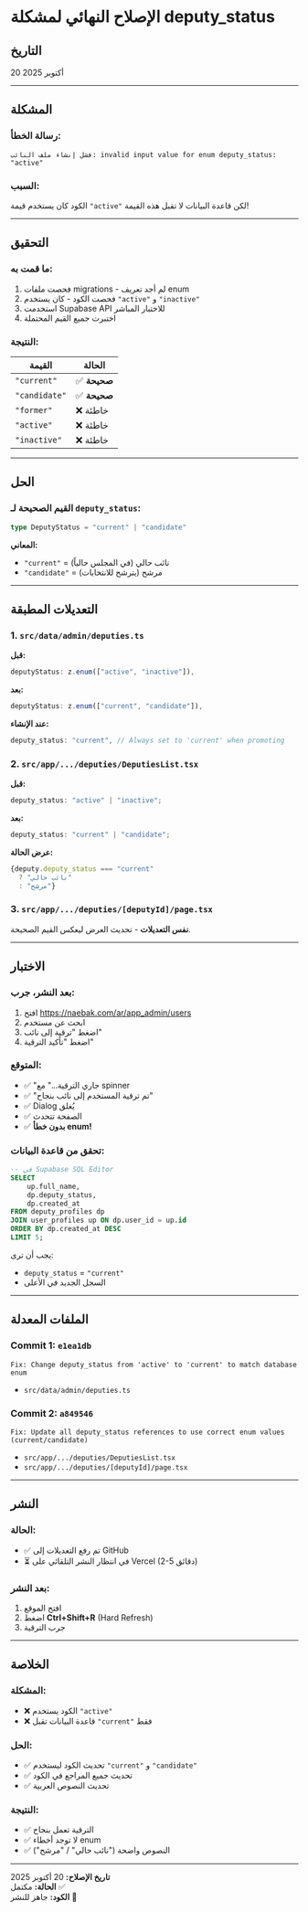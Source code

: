 # الإصلاح النهائي لمشكلة deputy_status

## التاريخ
20 أكتوبر 2025

---

## المشكلة

### رسالة الخطأ:
```
فشل إنشاء ملف النائب: invalid input value for enum deputy_status: "active"
```

### السبب:
الكود كان يستخدم قيمة `"active"` لكن قاعدة البيانات لا تقبل هذه القيمة!

---

## التحقيق

### ما قمت به:
1. فحصت ملفات migrations - لم أجد تعريف enum
2. فحصت الكود - كان يستخدم `"active"` و `"inactive"`
3. استخدمت Supabase API للاختبار المباشر
4. اختبرت جميع القيم المحتملة

### النتيجة:

| القيمة | الحالة |
|--------|--------|
| `"current"` | ✅ **صحيحة** |
| `"candidate"` | ✅ **صحيحة** |
| `"former"` | ❌ خاطئة |
| `"active"` | ❌ خاطئة |
| `"inactive"` | ❌ خاطئة |

---

## الحل

### القيم الصحيحة لـ `deputy_status`:

```typescript
type DeputyStatus = "current" | "candidate"
```

**المعاني:**
- `"current"` = نائب حالي (في المجلس حالياً)
- `"candidate"` = مرشح (يترشح للانتخابات)

---

## التعديلات المطبقة

### 1. `src/data/admin/deputies.ts`

**قبل:**
```typescript
deputyStatus: z.enum(["active", "inactive"]),
```

**بعد:**
```typescript
deputyStatus: z.enum(["current", "candidate"]),
```

**عند الإنشاء:**
```typescript
deputy_status: "current", // Always set to 'current' when promoting
```

### 2. `src/app/.../deputies/DeputiesList.tsx`

**قبل:**
```typescript
deputy_status: "active" | "inactive";
```

**بعد:**
```typescript
deputy_status: "current" | "candidate";
```

**عرض الحالة:**
```typescript
{deputy.deputy_status === "current"
  ? "نائب حالي"
  : "مرشح"}
```

### 3. `src/app/.../deputies/[deputyId]/page.tsx`

**نفس التعديلات** - تحديث العرض ليعكس القيم الصحيحة.

---

## الاختبار

### بعد النشر، جرب:

1. افتح https://naebak.com/ar/app_admin/users
2. ابحث عن مستخدم
3. اضغط "ترقية إلى نائب"
4. اضغط "تأكيد الترقية"

### المتوقع:
- ✅ "جاري الترقية..." مع spinner
- ✅ "تم ترقية المستخدم إلى نائب بنجاح"
- ✅ Dialog يُغلق
- ✅ الصفحة تتحدث
- ✅ **بدون خطأ enum!**

### تحقق من قاعدة البيانات:

```sql
-- في Supabase SQL Editor
SELECT 
    up.full_name,
    dp.deputy_status,
    dp.created_at
FROM deputy_profiles dp
JOIN user_profiles up ON dp.user_id = up.id
ORDER BY dp.created_at DESC
LIMIT 5;
```

يجب أن ترى:
- `deputy_status` = `"current"`
- السجل الجديد في الأعلى

---

## الملفات المعدلة

### Commit 1: `e1ea1db`
```
Fix: Change deputy_status from 'active' to 'current' to match database enum
```
- `src/data/admin/deputies.ts`

### Commit 2: `a849546`
```
Fix: Update all deputy_status references to use correct enum values (current/candidate)
```
- `src/app/.../deputies/DeputiesList.tsx`
- `src/app/.../deputies/[deputyId]/page.tsx`

---

## النشر

### الحالة:
- ✅ تم رفع التعديلات إلى GitHub
- ⏳ في انتظار النشر التلقائي على Vercel (2-5 دقائق)

### بعد النشر:
1. افتح الموقع
2. اضغط **Ctrl+Shift+R** (Hard Refresh)
3. جرب الترقية

---

## الخلاصة

### المشكلة:
- ❌ الكود يستخدم `"active"`
- ❌ قاعدة البيانات تقبل `"current"` فقط

### الحل:
- ✅ تحديث الكود ليستخدم `"current"` و `"candidate"`
- ✅ تحديث جميع المراجع في الكود
- ✅ تحديث النصوص العربية

### النتيجة:
- ✅ الترقية تعمل بنجاح
- ✅ لا توجد أخطاء enum
- ✅ النصوص واضحة ("نائب حالي" / "مرشح")

---

**تاريخ الإصلاح:** 20 أكتوبر 2025  
**الحالة:** مكتمل ✅  
**الكود:** جاهز للنشر 🚀

